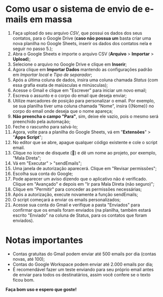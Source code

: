 # Como usar o sistema de envio de e-mails em massa

1. Faça upload do seu arquivo *CSV*, que possui os dados dos seus contatos, para o Google Drive (**caso não possua um** basta criar uma nova planilha no Google Sheets, inserir os dados dos contatos nela e seguir no passo 5.);
2. Abra o Google Sheets e importe o arquivo CSV (**Arquivo** > **Importar** > **Upload**);
3. Selecione o arquivo no Google Drive e clique em **Inserir**;
4. Agora clique em **Importar Dados** mantendo as configurações padrão em *Importar local* e *Tipo de separador*;
5. Após a última coluna de dados, insira uma coluna chamada *Status* (com essa grafia exata de maiúsculas e minúsculas);
6. Acesse o Gmail e clique em "Escrever" para iniciar um novo email;
7. Escreva o assunto e o corpo do email que deseja enviar;
8. Utilize marcadores de posição para personalizar o email. Por exemplo, se sua planilha tiver uma coluna chamada "Nome", insira {{Nome}} no corpo do email onde deseja que o nome apareça;
9. **Não preencha o campo "Para"**, sim, deixe ele vazio, pois o mesmo será preenchido pela automação;
10. Feche o rascunho para salvá-lo;
11. Agora, volte para a planilha do Google Sheets, vá em "**Extensões**" > "**Apps Script**";
12. No editor que se abre, apague qualquer código existente e cole o script email.
13. Clique no ícone de disquete (💾) e dê um nome ao projeto, por exemplo, "Mala Direta";
14. Vá em "Executar" > "sendEmails";
15. Uma janela de autorização aparecerá. Clique em "Revisar permissões";
16. Escolha sua conta do Google;
17. Pode aparecer um aviso dizendo que o aplicativo não é verificado. Clique em "Avançado" e depois em "Ir para Mala Direta (não seguro)";
18. Clique em "Permitir" para conceder as permissões necessárias;
19. Após a autorização, execute novamente a função sendEmails;
20. O script começará a enviar os emails personalizados;
21. Acesse sua conta do Gmail e verifique a pasta "Enviados" para confirmar que os emails foram enviados (na planilha, também estará escrito "Enviado" na coluna de Status, para os contatos que foram enviados).

# Notas importantes

- Contas gratuitas do Gmail podem enviar até 500 emails por dia (contas novas, até 100);
- Contas do Google Workspace podem enviar até 2.000 emails por dia;
- É recomendável fazer um teste enviando para seu próprio email antes de enviar para todos os destinatários, assim você confere se o texto ficou bom.

**Faça bom uso e espero que goste!**